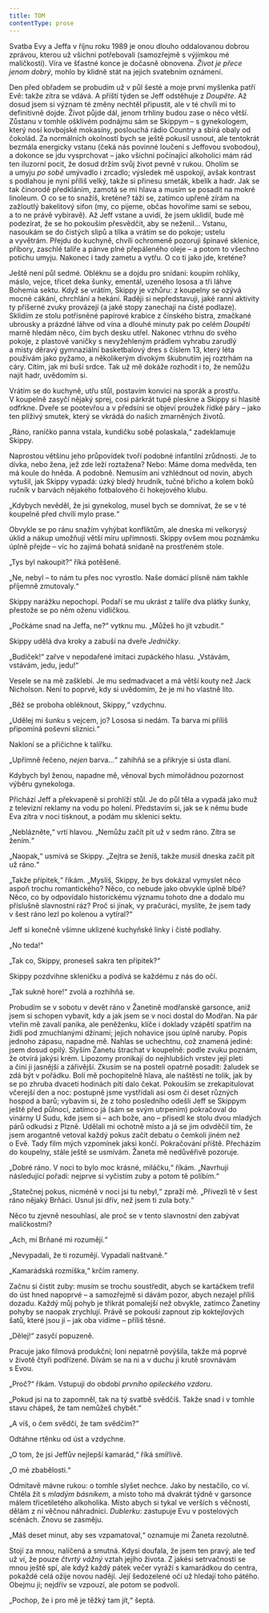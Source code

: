 ```yaml
---
title: TOM
contentType: prose
---
```


Svatba Evy a Jeffa v říjnu roku 1989 je onou dlouho oddalovanou dobrou zprávou, kterou už všichni potřebovali (samozřejmě s výjimkou mé maličkosti). Víra ve šťastné konce je dočasně obnovena. _Život je přece jenom dobrý_, mohlo by klidně stát na jejich svatebním oznámení.

  

Den před obřadem se probudím už v půl šesté a moje první myšlenka patří Evě: takže zítra se vdává. A příští týden se Jeff odstěhuje z _Doupěte_. Až dosud jsem si význam té změny nechtěl připustit, ale v té chvíli mi to definitivně dojde. Život půjde dál, jenom trhliny budou zase o něco větší. Zůstanu v tomhle ošklivém podnájmu sám se Skippym – s gynekologem, který nosí kovbojské mokasíny, poslouchá rádio Country a sbírá obaly od čokolád. Za normálních okolností bych se ještě pokusil usnout, ale tentokrát bezmála energicky vstanu (čeká nás povinné loučení s Jeffovou svobodou), a dokonce se jdu vysprchovat – jako všichni počínající alkoholici mám rád ten iluzorní pocit, že dosud držím svůj život pevně v rukou. Oholím se a umyju _po sobě_ umývadlo i zrcadlo; výsledek mě uspokojí, avšak kontrast s podlahou je nyní příliš velký, takže si přinesu smeták, kbelík a hadr. Jak se tak činorodě předkláním, zamotá se mi hlava a musím se posadit na mokré linoleum. O co se to snažíš, kreténe? táži se, zatímco upřeně zírám na zažloutlý bakelitový sifon (my, co pijeme, občas hovoříme sami se sebou, a to ne právě vybíravě). Až Jeff vstane a uvidí, že jsem uklidil, bude mě podezírat, že se ho pokouším přesvědčit, aby se neženil… Vstanu, nasoukám se do čistých slipů a tílka a vrátím se do pokoje; ustelu a vyvětrám. Přejdu do kuchyně, chvíli ochromeně pozoruji špinavé sklenice, příbory, zaschlé talíře a pánve plné přepáleného oleje – a potom to všechno potichu umyju. Nakonec i tady zametu a vytřu. O co ti jako jde, kreténe?

Ještě není půl sedmé. Obléknu se a dojdu pro snídani: koupím rohlíky, máslo, vejce, třicet deka šunky, ementál, uzeného lososa a tři láhve Bohemia sektu. Když se vrátím, Skippy je vzhůru: z koupelny se ozývá mocné cákání, chrchlání a hekání. Raději si nepředstavuji, jaké ranní aktivity ty příšerné zvuky provázejí (a jaké stopy zanechají na čisté podlaze). Sklidím ze stolu potřísněné papírové krabice z čínského bistra, zmačkané ubrousky a prázdné láhve od vína a dlouhé minuty pak po celém _Doupěti_ marně hledám něco, čím bych desku utřel. Nakonec vtrhnu do svého pokoje, z plastové vaničky s nevyžehleným prádlem vyhrabu zarudlý a místy děravý gymnaziální basketbalový dres s číslem 13, který léta používám jako pyžamo, a několikerým divokým škubnutím jej roztrhám na cáry. Cítím, jak mi buší srdce. Tak už mě dokáže rozhodit i to, že nemůžu najít hadr, uvědomím si.

Vrátím se do kuchyně, utřu stůl, postavím konvici na sporák a prostřu. V koupelně zasyčí nějaký sprej, cosi párkrát tupě pleskne a Skippy si hlasitě odfrkne. Dveře se pootevřou a v předsíni se objeví proužek řídké páry – jako ten plíživý smutek, který se vkrádá do našich zmarněných životů.

„Ráno, raníčko panna vstala, kundičku sobě polaskala,“ zadeklamuje Skippy.

Naprostou většinu jeho průpovídek tvoří podobné infantilní zrůdnosti. Je to dívka, nebo žena, jež zde leží roztažena? Nebo: Máme doma medvěda, ten má koule do hněda. A podobně. Nemusím ani vzhlédnout od novin, abych vytušil, jak Skippy vypadá: úzký bledý hrudník, tučné břicho a kolem boků ručník v barvách nějakého fotbalového či hokejového klubu.

„Kdybych nevěděl, že jsi gynekolog, musel bych se domnívat, že se v té koupelně před chvílí mylo prase.“

Obvykle se po ránu snažím vyhýbat konfliktům, ale dneska mi velkorysý úklid a nákup umožňují větší míru upřímnosti. Skippy ovšem mou poznámku úplně přejde – víc ho zajímá bohatá snídaně na prostřeném stole.

„Tys byl nakoupit?“ říká potěšeně.

„Ne, nebyl – to nám tu přes noc vyrostlo. Naše domácí plísně nám takhle příjemně zmutovaly.“

Skippy narážku nepochopí. Podaří se mu ukrást z talíře dva plátky šunky, přestože se po něm oženu vidličkou.

„Počkáme snad na Jeffa, ne?“ vytknu mu. „Můžeš ho jít vzbudit.“

Skippy udělá dva kroky a zabuší na dveře _Jedničky_.

„Budíček!“ zařve v nepodařené imitaci zupáckého hlasu. „Vstávám, vstávám, jedu, jedu!“

Vesele se na mě zašklebí. Je mu sedmadvacet a má větší kouty než Jack Nicholson. Není to poprvé, kdy si uvědomím, že je mi ho vlastně líto.

„Běž se proboha obléknout, Skippy,“ vzdychnu.

„Udělej mi šunku s vejcem, jo? Lososa si nedám. Ta barva mi příliš připomíná poševní sliznici.“

Nakloní se a přičichne k talířku.

„Upřímně řečeno, _nejen_ barva…“ zahihňá se a přikryje si ústa dlaní.

Kdybych byl ženou, napadne mě, věnoval bych mimořádnou pozornost výběru gynekologa.

Přichází Jeff a překvapeně si prohlíží stůl. Je do půl těla a vypadá jako muž z televizní reklamy na vodu po holení. Představím si, jak se k němu bude Eva zítra v noci tisknout, a podám mu sklenici sektu.

„Neblázněte,“ vrtí hlavou. „Nemůžu začít pít už v sedm ráno. Zítra se žením.“

„Naopak,“ usmívá se Skippy. „Zejtra se ženíš, takže _musíš_ dneska začít pít už ráno.“

„Takže přípitek,“ říkám. „Myslíš, Skippy, že bys dokázal vymyslet něco aspoň trochu romantického? Něco, co nebude jako obvykle úplně blbé? Něco, co by odpovídalo historickému významu tohoto dne a dodalo mu příslušně slavnostní ráz? Proč si jinak, vy pračuráci, myslíte, že jsem tady v šest ráno lezl po kolenou a vytíral?“

Jeff si konečně všimne uklizené kuchyňské linky i čisté podlahy.

„No teda!“

„Tak co, Skippy, proneseš sakra ten přípitek?“

Skippy pozdvihne skleničku a podívá se každému z nás do očí.

„Tak sukně hore!“ zvolá a rozhihňá se.

  

Probudím se v sobotu v devět ráno v Žanetině modřanské garsonce, aniž jsem si schopen vybavit, kdy a jak jsem se v noci dostal do Modřan. Na pár vteřin mě zavalí panika, ale peněženku, klíče i doklady vzápětí spatřím na židli pod zmuchlanými džínami; jejich nohavice jsou úplně naruby. Popis jednoho zápasu, napadne mě. Nahlas se uchechtnu, což znamená jediné: jsem dosud opilý. Slyším Žanetu štrachat v koupelně: podle zvuku poznám, že otvírá jakýsi krém. Lipozomy pronikají do nejhlubších vrstev její pleti a činí ji jasnější a zářivější. Zkusím se na posteli opatrně posadit: žaludek se zdá být v pořádku. Bolí mě pochopitelně hlava, ale naštěstí ne tolik, jak by se po zhruba dvaceti hodinách pití dalo čekat. Pokouším se zrekapitulovat včerejší den a noc: postupně jsme vystřídali asi osm či deset různých hospod a barů; vybavím si, že z toho posledního odešli Jeff se Skippym ještě před půlnocí, zatímco já (sám se svým utrpením) pokračoval do vinárny U Sudu, kde jsem si – ach bože, ano – přisedl ke stolu dvou mladých párů odkudsi z Plzně. Udělali mi ochotně místo a já se jim odvděčil tím, že jsem arogantně vetoval každý pokus začít debatu o čemkoli jiném než o Evě. Tady film mých vzpomínek jaksi končí. Pokračování příště. Přecházím do koupelny, stále ještě se usmívám. Žaneta mě nedůvěřivě pozoruje.

„Dobré ráno. V noci to bylo moc krásné, miláčku,“ říkám. „Navrhuji následující pořadí: nejprve si vyčistím zuby a potom tě políbím.“

„Statečnej pokus, nicméně v noci jsi tu nebyl,“ zpraží mě. „Přivezli tě v šest ráno nějaký Brňáci. Usnul jsi dřív, než jsem ti zula boty.“

Něco tu zjevně nesouhlasí, ale proč se v tento slavnostní den zabývat maličkostmi?

„Ach, mí Brňané mi rozumějí.“

„Nevypadali, že ti rozumějí. Vypadali naštvaně.“

„Kamarádská rozmíška,“ krčím rameny.

Začnu si čistit zuby: musím se trochu soustředit, abych se kartáčkem trefil do úst hned napoprvé – a samozřejmě si dávám pozor, abych nezajel příliš dozadu. Každý můj pohyb je třikrát pomalejší než obvykle, zatímco Žanetiny pohyby se naopak zrychlují. Právě se pokouší zapnout zip koktejlových šatů, které jsou jí – jak oba vidíme – příliš těsné.

„Dělej!“ zasyčí popuzeně.

Pracuje jako filmová produkční; loni nepatrně povýšila, takže má poprvé v životě čtyři podřízené. Dívám se na ni a v duchu ji krutě srovnávám s Evou.

„Proč?“ říkám. Vstupuji do období _prvního opileckého vzdoru_.

„Pokud jsi na to zapomněl, tak na tý svatbě svědčíš. Takže snad i v tomhle stavu chápeš, že tam nemůžeš chybět.“

„A víš, o čem svědčí, že tam svědčím?“

Odtáhne rtěnku od úst a vzdychne.

„O tom, že jsi Jeffův nejlepší kamarád,“ říká smířlivě.

„O mé zbabělosti.“

Odmítavě mávne rukou: o tomhle slyšet nechce. Jako by nestačilo, co ví. Chtěla žít s _mladým básníkem_, a místo toho má dvakrát týdně v garsonce málem třicetiletého alkoholika. Místo abych si tykal ve verších s věčností, dělám z ní věčnou náhradnici. _Dublerku_: zastupuje Evu v postelových scénách. Znovu se zasměju.

„Máš deset minut, aby ses vzpamatoval,“ oznamuje mi Žaneta rezolutně.

Stojí za mnou, nalíčená a smutná. Kdysi doufala, že jsem ten pravý, ale teď už ví, že pouze _čtvrtý vážný_ vztah jejího života. Z jakési setrvačnosti se mnou ještě spí, ale když každý pátek večer vyráží s kamarádkou do centra, pokaždé celá ožije novou nadějí. Její šedozelené oči už hledají toho pátého. Obejmu ji; nejdřív se vzpouzí, ale potom se podvolí.

„Pochop, že i pro mě je těžký tam jít,“ šeptá.
